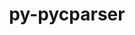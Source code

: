 ---
title: "py-pycparser"
layout: cache
categories: [package, v0.22.1]
meta: {"versions": ["2.21"], "compilers": ["apple-clang@=15.0.0", "cce@=15.0.1", "gcc@=11.1.0", "gcc@=11.4.0", "gcc@=7.3.1", "gcc@=7.5.0", "gcc@=9.4.0", "oneapi@=2024.0.0"], "oss": ["amzn2", "rhel8", "ubuntu18.04", "ubuntu20.04", "ubuntu22.04", "ventura"], "platforms": ["darwin", "linux"], "targets": ["aarch64", "neoverse_n1", "neoverse_v1", "neoverse_v2", "ppc64le", "x86_64_v3", "zen4"], "stacks": ["aws-isc", "aws-isc-aarch64", "data-vis-sdk", "e4s", "e4s-cray-rhel", "e4s-neoverse-v2", "e4s-neoverse_v1", "e4s-oneapi", "e4s-power", "ml-darwin-aarch64-mps", "ml-linux-x86_64-cpu", "ml-linux-x86_64-cuda", "radiuss", "root"], "num_specs": 16, "num_specs_by_stack": {"ml-darwin-aarch64-mps": 1, "root": 16, "aws-isc-aarch64": 2, "aws-isc": 1, "e4s-cray-rhel": 1, "radiuss": 2, "e4s-power": 1, "data-vis-sdk": 2, "e4s-neoverse_v1": 1, "e4s-neoverse-v2": 1, "e4s": 2, "ml-linux-x86_64-cpu": 1, "ml-linux-x86_64-cuda": 1, "e4s-oneapi": 1}}
spec_details: [{"hash": "rcwrdsmxd6fkvs7cjx4msqnlwpvptmdo", "compiler": "apple-clang@=15.0.0", "versions": ["2.21"], "os": "ventura", "platform": "darwin", "target": "aarch64", "variants": ["build_system=python_pip"], "stacks": ["ml-darwin-aarch64-mps", "root"], "size": "-", "tarball": "https://binaries.spack.io/v0.22.1/build_cache/darwin-ventura-aarch64/apple-clang-15.0.0/py-pycparser-2.21/darwin-ventura-aarch64-apple-clang-15.0.0-py-pycparser-2.21-rcwrdsmxd6fkvs7cjx4msqnlwpvptmdo.spack"}, {"hash": "rfp7xggfduitsgbvji6kjflvc7mssc3k", "compiler": "gcc@=7.3.1", "versions": ["2.21"], "os": "amzn2", "platform": "linux", "target": "aarch64", "variants": ["build_system=python_pip"], "stacks": ["root", "aws-isc-aarch64"], "size": "-", "tarball": "https://binaries.spack.io/v0.22.1/build_cache/linux-amzn2-aarch64/gcc-7.3.1/py-pycparser-2.21/linux-amzn2-aarch64-gcc-7.3.1-py-pycparser-2.21-rfp7xggfduitsgbvji6kjflvc7mssc3k.spack"}, {"hash": "d3iom3p2smbtyzezsfpsyuc5ylwjsk6p", "compiler": "gcc@=7.3.1", "versions": ["2.21"], "os": "amzn2", "platform": "linux", "target": "neoverse_n1", "variants": ["build_system=python_pip"], "stacks": ["root", "aws-isc-aarch64"], "size": "-", "tarball": "https://binaries.spack.io/v0.22.1/build_cache/linux-amzn2-neoverse_n1/gcc-7.3.1/py-pycparser-2.21/linux-amzn2-neoverse_n1-gcc-7.3.1-py-pycparser-2.21-d3iom3p2smbtyzezsfpsyuc5ylwjsk6p.spack"}, {"hash": "qzzzaxhfwkcms6barhkvtxbk6e5acvrr", "compiler": "gcc@=7.3.1", "versions": ["2.21"], "os": "amzn2", "platform": "linux", "target": "x86_64_v3", "variants": ["build_system=python_pip"], "stacks": ["root", "aws-isc"], "size": "-", "tarball": "https://binaries.spack.io/v0.22.1/build_cache/linux-amzn2-x86_64_v3/gcc-7.3.1/py-pycparser-2.21/linux-amzn2-x86_64_v3-gcc-7.3.1-py-pycparser-2.21-qzzzaxhfwkcms6barhkvtxbk6e5acvrr.spack"}, {"hash": "nysl2dc2pab4dxsqj6bpmc4o3ukktnxf", "compiler": "cce@=15.0.1", "versions": ["2.21"], "os": "rhel8", "platform": "linux", "target": "zen4", "variants": ["build_system=python_pip"], "stacks": ["root", "e4s-cray-rhel"], "size": "-", "tarball": "https://binaries.spack.io/v0.22.1/build_cache/linux-rhel8-zen4/cce-15.0.1/py-pycparser-2.21/linux-rhel8-zen4-cce-15.0.1-py-pycparser-2.21-nysl2dc2pab4dxsqj6bpmc4o3ukktnxf.spack"}, {"hash": "flerxu3l3hsffmec5tlpxov56iabjnpr", "compiler": "gcc@=7.5.0", "versions": ["2.21"], "os": "ubuntu18.04", "platform": "linux", "target": "x86_64_v3", "variants": ["build_system=python_pip"], "stacks": ["radiuss", "root"], "size": "-", "tarball": "https://binaries.spack.io/v0.22.1/build_cache/linux-ubuntu18.04-x86_64_v3/gcc-7.5.0/py-pycparser-2.21/linux-ubuntu18.04-x86_64_v3-gcc-7.5.0-py-pycparser-2.21-flerxu3l3hsffmec5tlpxov56iabjnpr.spack"}, {"hash": "ryarsuwuvpdedxpqznnql7y25d74wt2o", "compiler": "gcc@=7.5.0", "versions": ["2.21"], "os": "ubuntu18.04", "platform": "linux", "target": "x86_64_v3", "variants": ["build_system=python_pip"], "stacks": ["radiuss", "root"], "size": "-", "tarball": "https://binaries.spack.io/v0.22.1/build_cache/linux-ubuntu18.04-x86_64_v3/gcc-7.5.0/py-pycparser-2.21/linux-ubuntu18.04-x86_64_v3-gcc-7.5.0-py-pycparser-2.21-ryarsuwuvpdedxpqznnql7y25d74wt2o.spack"}, {"hash": "giicaww3yp5osc2m4eqf7u6glubtzstk", "compiler": "gcc@=9.4.0", "versions": ["2.21"], "os": "ubuntu20.04", "platform": "linux", "target": "ppc64le", "variants": ["build_system=python_pip"], "stacks": ["root", "e4s-power"], "size": "-", "tarball": "https://binaries.spack.io/v0.22.1/build_cache/linux-ubuntu20.04-ppc64le/gcc-9.4.0/py-pycparser-2.21/linux-ubuntu20.04-ppc64le-gcc-9.4.0-py-pycparser-2.21-giicaww3yp5osc2m4eqf7u6glubtzstk.spack"}, {"hash": "26aetzztjktdyz3xakfrznguxxze5mif", "compiler": "gcc@=11.1.0", "versions": ["2.21"], "os": "ubuntu20.04", "platform": "linux", "target": "x86_64_v3", "variants": ["build_system=python_pip"], "stacks": ["root", "data-vis-sdk"], "size": "-", "tarball": "https://binaries.spack.io/v0.22.1/build_cache/linux-ubuntu20.04-x86_64_v3/gcc-11.1.0/py-pycparser-2.21/linux-ubuntu20.04-x86_64_v3-gcc-11.1.0-py-pycparser-2.21-26aetzztjktdyz3xakfrznguxxze5mif.spack"}, {"hash": "vzckuu5ales54ek77d67jbx5fn3rzh7t", "compiler": "gcc@=11.1.0", "versions": ["2.21"], "os": "ubuntu20.04", "platform": "linux", "target": "x86_64_v3", "variants": ["build_system=python_pip"], "stacks": ["root", "data-vis-sdk"], "size": "-", "tarball": "https://binaries.spack.io/v0.22.1/build_cache/linux-ubuntu20.04-x86_64_v3/gcc-11.1.0/py-pycparser-2.21/linux-ubuntu20.04-x86_64_v3-gcc-11.1.0-py-pycparser-2.21-vzckuu5ales54ek77d67jbx5fn3rzh7t.spack"}, {"hash": "c2en7mte4hckh5f4z2fjvrq5xbahd737", "compiler": "gcc@=11.4.0", "versions": ["2.21"], "os": "ubuntu22.04", "platform": "linux", "target": "neoverse_v1", "variants": ["build_system=python_pip"], "stacks": ["root", "e4s-neoverse_v1"], "size": "-", "tarball": "https://binaries.spack.io/v0.22.1/build_cache/linux-ubuntu22.04-neoverse_v1/gcc-11.4.0/py-pycparser-2.21/linux-ubuntu22.04-neoverse_v1-gcc-11.4.0-py-pycparser-2.21-c2en7mte4hckh5f4z2fjvrq5xbahd737.spack"}, {"hash": "5h6wbm7zwgzckrn32f7kz3dqhqkiaqvk", "compiler": "gcc@=11.4.0", "versions": ["2.21"], "os": "ubuntu22.04", "platform": "linux", "target": "neoverse_v2", "variants": ["build_system=python_pip"], "stacks": ["root", "e4s-neoverse-v2"], "size": "-", "tarball": "https://binaries.spack.io/v0.22.1/build_cache/linux-ubuntu22.04-neoverse_v2/gcc-11.4.0/py-pycparser-2.21/linux-ubuntu22.04-neoverse_v2-gcc-11.4.0-py-pycparser-2.21-5h6wbm7zwgzckrn32f7kz3dqhqkiaqvk.spack"}, {"hash": "yvqqkdxghmlc6wxzet5kivav4n4ugsbf", "compiler": "gcc@=11.4.0", "versions": ["2.21"], "os": "ubuntu22.04", "platform": "linux", "target": "x86_64_v3", "variants": ["build_system=python_pip"], "stacks": ["e4s", "root"], "size": "-", "tarball": "https://binaries.spack.io/v0.22.1/build_cache/linux-ubuntu22.04-x86_64_v3/gcc-11.4.0/py-pycparser-2.21/linux-ubuntu22.04-x86_64_v3-gcc-11.4.0-py-pycparser-2.21-yvqqkdxghmlc6wxzet5kivav4n4ugsbf.spack"}, {"hash": "kafkj2pxb4ox4lmnk23g7dh7f32koeme", "compiler": "gcc@=11.4.0", "versions": ["2.21"], "os": "ubuntu22.04", "platform": "linux", "target": "x86_64_v3", "variants": ["build_system=python_pip"], "stacks": ["e4s", "root"], "size": "-", "tarball": "https://binaries.spack.io/v0.22.1/build_cache/linux-ubuntu22.04-x86_64_v3/gcc-11.4.0/py-pycparser-2.21/linux-ubuntu22.04-x86_64_v3-gcc-11.4.0-py-pycparser-2.21-kafkj2pxb4ox4lmnk23g7dh7f32koeme.spack"}, {"hash": "osqudcuoeexgcquezhce3fpifcelfbyt", "compiler": "gcc@=11.4.0", "versions": ["2.21"], "os": "ubuntu22.04", "platform": "linux", "target": "x86_64_v3", "variants": ["build_system=python_pip"], "stacks": ["root", "ml-linux-x86_64-cpu", "ml-linux-x86_64-cuda"], "size": "-", "tarball": "https://binaries.spack.io/v0.22.1/build_cache/linux-ubuntu22.04-x86_64_v3/gcc-11.4.0/py-pycparser-2.21/linux-ubuntu22.04-x86_64_v3-gcc-11.4.0-py-pycparser-2.21-osqudcuoeexgcquezhce3fpifcelfbyt.spack"}, {"hash": "ku37ftgjkqy26necvh7nw2flwinmp4iy", "compiler": "oneapi@=2024.0.0", "versions": ["2.21"], "os": "ubuntu22.04", "platform": "linux", "target": "x86_64_v3", "variants": ["build_system=python_pip"], "stacks": ["root", "e4s-oneapi"], "size": "-", "tarball": "https://binaries.spack.io/v0.22.1/build_cache/linux-ubuntu22.04-x86_64_v3/oneapi-2024.0.0/py-pycparser-2.21/linux-ubuntu22.04-x86_64_v3-oneapi-2024.0.0-py-pycparser-2.21-ku37ftgjkqy26necvh7nw2flwinmp4iy.spack"}]
---
